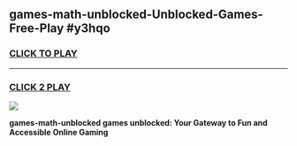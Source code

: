 
## games-math-unblocked-Unblocked-Games-Free-Play #y3hqo
<h3>
<a href="https://us.freeplayer.one?title=games-math-unblocked&ref=9M">CLICK TO PLAY</a></h3>
<hr>

<h3>
<a href="https://us.freeplayer.one?title=games-math-unblocked&ref=9M">CLICK 2 PLAY</a>
  
</h3>

<a href="https://us.freeplayer.one?title=games-math-unblocked&ref=9M"><img src="https://clearcache.store/games.png"></a>


**games-math-unblocked games unblocked: Your Gateway to Fun and Accessible Online Gaming**
